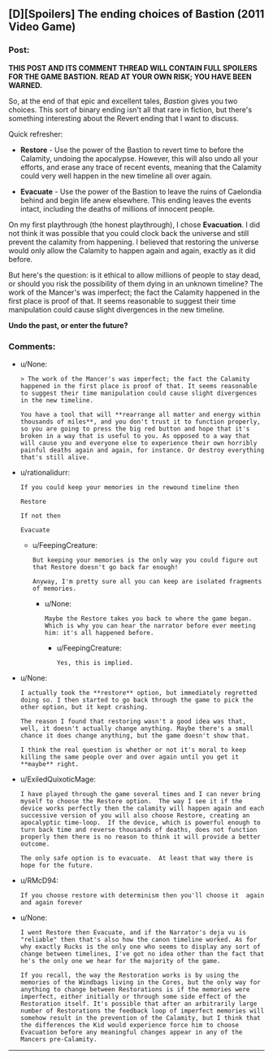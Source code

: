 ## [D][Spoilers] The ending choices of Bastion (2011 Video Game)

### Post:

**THIS POST AND ITS COMMENT THREAD WILL CONTAIN FULL SPOILERS FOR THE GAME BASTION. READ AT YOUR OWN RISK; YOU HAVE BEEN WARNED.**

So, at the end of that epic and excellent tales, *Bastion* gives you two choices. This sort of binary ending isn't all that rare in fiction, but there's something interesting about the Revert ending that I want to discuss.

Quick refresher:

* **Restore** - Use the power of the Bastion to revert time to before the Calamity, undoing the apocalypse. However, this will also undo all your efforts, and erase any trace of recent events, meaning that the Calamity could very well happen in the new timeline all over again.

* **Evacuate** - Use the power of the Bastion to leave the ruins of Caelondia behind and begin life anew elsewhere. This ending leaves the events intact, including the deaths of millions of innocent people.

On my first playthrough (the honest playthrough), I chose **Evacuation**. I did not think it was possible that you could clock back the universe and still prevent the calamity from happening. I believed that restoring the universe would only allow the Calamity to happen again and again, exactly as it did before. 

But here's the question: is it ethical to allow millions of people to stay dead, or should you risk the possibility of them dying in an unknown timeline? The work of the Mancer's was imperfect; the fact the Calamity happened in the first place is proof of that. It seems reasonable to suggest their time manipulation could cause slight divergences in the new timeline.

**Undo the past, or enter the future?**

### Comments:

- u/None:
  ```
  > The work of the Mancer's was imperfect; the fact the Calamity happened in the first place is proof of that. It seems reasonable to suggest their time manipulation could cause slight divergences in the new timeline.

  You have a tool that will **rearrange all matter and energy within thousands of miles**, and you don't trust it to function properly, so you are going to press the big red button and hope that it's broken in a way that is useful to you. As opposed to a way that will cause you and everyone else to experience their own horribly painful deaths again and again, for instance. Or destroy everything that's still alive.
  ```

- u/rationalidurr:
  ```
  If you could keep your memories in the rewound timeline then 

  Restore

  If not then 

  Evacuate
  ```

  - u/FeepingCreature:
    ```
    But keeping your memories is the only way you could figure out that Restore doesn't go back far enough!

    Anyway, I'm pretty sure all you can keep are isolated fragments of memories.
    ```

    - u/None:
      ```
      Maybe the Restore takes you back to where the game began. Which is why you can hear the narrator before ever meeting him: it's all happened before.
      ```

      - u/FeepingCreature:
        ```
        Yes, this is implied.
        ```

- u/None:
  ```
  I actually took the **restore** option, but immediately regretted doing so. I then started to go back through the game to pick the other option, but it kept crashing. 

  The reason I found that restoring wasn't a good idea was that, well, it doesn't actually change anything. Maybe there's a small chance it does change anything, but the game doesn't show that.

  I think the real question is whether or not it's moral to keep killing the same people over and over again until you get it **maybe** right.
  ```

- u/ExiledQuixoticMage:
  ```
  I have played through the game several times and I can never bring myself to choose the Restore option.  The way I see it if the device works perfectly then the calamity will happen again and each successive version of you will also choose Restore, creating an apocalyptic time-loop.  If the device, which is powerful enough to turn back time and reverse thousands of deaths, does not function properly then there is no reason to think it will provide a better outcome.

  The only safe option is to evacuate.  At least that way there is hope for the future.
  ```

- u/RMcD94:
  ```
  If you choose restore with determinism then you'll choose it  again and again forever
  ```

- u/None:
  ```
  I went Restore then Evacuate, and if the Narrator's deja vu is "reliable" then that's also how the canon timeline worked. As for why exactly Rucks is the only one who seems to display any sort of change between timelines, I've got no idea other than the fact that he's the only one we hear for the majority of the game.

  If you recall, the way the Restoration works is by using the memories of the Windbags living in the Cores, but the only way for anything to change between Restorations is if the memories were imperfect, either initially or through some side effect of the Restoration itself. It's possible that after an arbitrarily large number of Restorations the feedback loop of imperfect memories will somehow result in the prevention of the Calamity, but I think that the differences the Kid would experience force him to choose Evacuation before any meaningful changes appear in any of the Mancers pre-Calamity.
  ```

---

